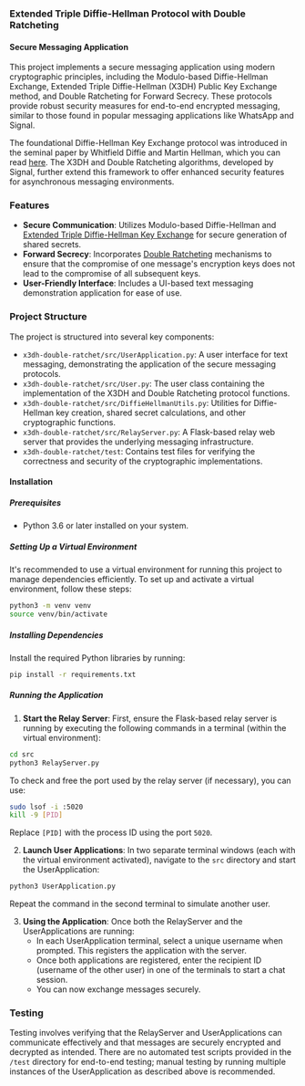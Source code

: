 ### Extended Triple Diffie-Hellman Protocol with Double Ratcheting
#### Secure Messaging Application

This project implements a secure messaging application using modern cryptographic principles, including the Modulo-based Diffie-Hellman Exchange, Extended Triple Diffie-Hellman (X3DH) Public Key Exchange method, and Double Ratcheting for Forward Secrecy. These protocols provide robust security measures for end-to-end encrypted messaging, similar to those found in popular messaging applications like WhatsApp and Signal.

The foundational Diffie-Hellman Key Exchange protocol was introduced in the seminal paper by Whitfield Diffie and Martin Hellman, which you can read [here](https://www-ee.stanford.edu/~hellman/publications/24.pdf). The X3DH and Double Ratcheting algorithms, developed by Signal, further extend this framework to offer enhanced security features for asynchronous messaging environments.

### Features

- **Secure Communication**: Utilizes Modulo-based Diffie-Hellman and [Extended Triple Diffie-Hellman Key Exchange](https://signal.org/docs/specifications/x3dh/) for secure generation of shared secrets.
- **Forward Secrecy**: Incorporates [Double Ratcheting](https://signal.org/docs/specifications/doubleratchet) mechanisms to ensure that the compromise of one message's encryption keys does not lead to the compromise of all subsequent keys.
- **User-Friendly Interface**: Includes a UI-based text messaging demonstration application for ease of use.

### Project Structure

The project is structured into several key components:

- `x3dh-double-ratchet/src/UserApplication.py`: A user interface for text messaging, demonstrating the application of the secure messaging protocols.
- `x3dh-double-ratchet/src/User.py`: The user class containing the implementation of the X3DH and Double Ratcheting protocol functions.
- `x3dh-double-ratchet/src/DiffieHellmanUtils.py`: Utilities for Diffie-Hellman key creation, shared secret calculations, and other cryptographic functions.
- `x3dh-double-ratchet/src/RelayServer.py`: A Flask-based relay web server that provides the underlying messaging infrastructure.
- `x3dh-double-ratchet/test`: Contains test files for verifying the correctness and security of the cryptographic implementations.

#### Installation

##### Prerequisites

- Python 3.6 or later installed on your system.

##### Setting Up a Virtual Environment

It's recommended to use a virtual environment for running this project to manage dependencies efficiently. To set up and activate a virtual environment, follow these steps:

```bash
python3 -m venv venv
source venv/bin/activate
```

##### Installing Dependencies

Install the required Python libraries by running:

```bash
pip install -r requirements.txt
```

##### Running the Application

1. **Start the Relay Server**: First, ensure the Flask-based relay server is running by executing the following commands in a terminal (within the virtual environment):

```bash
cd src
python3 RelayServer.py
```

To check and free the port used by the relay server (if necessary), you can use:

```bash
sudo lsof -i :5020
kill -9 [PID]
```

Replace `[PID]` with the process ID using the port `5020`.

2. **Launch User Applications**: In two separate terminal windows (each with the virtual environment activated), navigate to the `src` directory and start the UserApplication:

```bash
python3 UserApplication.py
```

Repeat the command in the second terminal to simulate another user.

3. **Using the Application**: Once both the RelayServer and the UserApplications are running:
    - In each UserApplication terminal, select a unique username when prompted. This registers the application with the server.
    - Once both applications are registered, enter the recipient ID (username of the other user) in one of the terminals to start a chat session.
    - You can now exchange messages securely.

### Testing

Testing involves verifying that the RelayServer and UserApplications can communicate effectively and that messages are securely encrypted and decrypted as intended. There are no automated test scripts provided in the `/test` directory for end-to-end testing; manual testing by running multiple instances of the UserApplication as described above is recommended.

